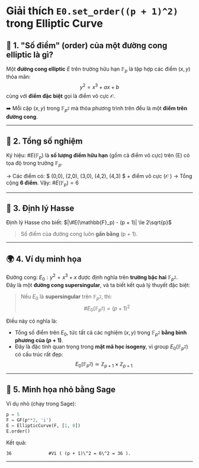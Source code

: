 # **Giải thích `E0.set_order((p + 1)^2)` trong Elliptic Curve**

## **🧩 1. "Số điểm" (order) của một đường cong elliptic là gì?**

Một **đường cong elliptic** $E$ trên trường hữu hạn $\mathbb{F}_p$ là tập hợp các điểm $(x, y)$ thỏa mãn:
$$
y^2 = x^3 + ax + b
$$
cùng với **điểm đặc biệt** gọi là điểm vô cực $\mathcal{O}$.

➡️ Mỗi cặp $(x, y)$ trong $\mathbb{F}_{p^2}$ mà thỏa phương trình trên đều là một **điểm trên đường cong**.

------------------------------------------------------------------------

## **🧮 2. Tổng số nghiệm**
Ký hiệu: $\#E(\mathbb{F}_p)$ là **số lượng điểm hữu hạn**
(gồm cả điểm vô cực) trên (E) có tọa độ trong trường $\mathbb{F}_{p}$.

→ Các điểm có: $ (0,0), (2,0), (3,0), (4,2), (4,3) $ + điểm vô cực ($\mathcal{O}$ ) → Tổng cộng **6 điểm**. Vậy: $\#E(\mathbb{F}_p) = 6$

------------------------------------------------------------------------
## **🧠 3. Định lý Hasse**

Định lý Hasse cho biết: $|\#E(\mathbb{F}_p) - (p + 1)| \le 2\sqrt{p}$
> Số điểm của đường cong luôn **gần bằng** (p + 1).

------------------------------------------------------------------------

## **🌍 4. Ví dụ minh họa**

Đường cong: $E_0: y^2 = x^3 + x$ được định nghĩa trên **trường bậc hai** $\mathbb{F}_{p^2}$.\
Đây là một **đường cong supersingular**, và ta biết kết quả lý thuyết đặc biệt:
> Nếu $E_0$ là **supersingular** trên $\mathbb{F}_{p^2}$, thì: \
> $$ \#E_{0}(\mathbb{F}_{p^2}) = (p + 1)^2 $$

Điều này có nghĩa là:
-   Tổng số điểm trên $E_0$, tức tất cả các nghiệm $(x, y)$ trong $\mathbb{F}_{p^2}$ **bằng bình phương của $(p + 1)$**.
-   Đây là đặc tính quan trọng trong **mật mã học isogeny**, vì group $E_{0}(\mathbb{F}_{p^2})$ có cấu trúc rất đẹp: 
    $$
        E_{0}(\mathbb{F}_{p^2}) \simeq \mathbb{Z}_{p+1} \times \mathbb{Z}_{p+1}
    $$
------------------------------------------------------------------------

## **🧩 5. Minh họa nhỏ bằng Sage**

Ví dụ nhỏ (chạy trong Sage):
``` python
p = 5
F = GF(p**2, 'i')
E = EllipticCurve(F, [1, 0])
E.order()
```
Kết quả:
```
36              #Vì ( (p + 1)\^2 = 6\^2 = 36 ).
```
------------------------------------------------------------------------